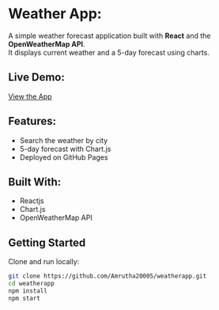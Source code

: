 #  Weather App:

A simple weather forecast application built with **React** and the **OpenWeatherMap API**.  
It displays current weather and a 5-day forecast using charts.

## Live Demo:

 [View the App](https://amrutha20005.github.io/weatherapp/)

## Features:

-  Search the weather by city
-  5-day forecast with Chart.js
-  Deployed on GitHub Pages

## Built With:

- Reactjs
- Chart.js
- OpenWeatherMap API

## Getting Started

Clone and run locally:

```bash
git clone https://github.com/Amrutha20005/weatherapp.git
cd weatherapp
npm install
npm start
